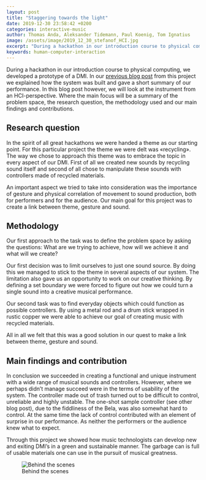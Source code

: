 ```yaml
---
layout: post
title: "Staggering towards the light"
date: 2019-12-30 23:58:42 +0200
categories: interactive-music
author: Thomas Anda, Aleksander Tidemann, Paul Koenig, Tom Ignatius
image: /assets/image/2019_12_30_stefanof_HCI.jpg
excerpt: "During a hackathon in our introduction course to physical computing, we developed a prototype of a DMI. In our blog post from this project we explained how the system was built and gave a short summary of our performance. In this blog post however, we will look at the instrument from an HCI-perspective. Where the main focus will be a summary of the problem space, the research question, the methodology used and our main findings and contributions. "
keywords: human-computer-interaction
---
```



During a hackathon in our introduction course to physical computing, we developed a prototype of a DMI. In our [previous blog post](https://SMC-master.github.io/interactive-music/2019/10/22/GroupC-Physical-Computing-Day4.html) from this project we explained how the system was built and gave a short summary of our performance. In this blog post however, we will look at the instrument from an HCI-perspective. Where the main focus will be a summary of the problem space, the research question, the methodology used and our main findings and contributions. 

## Research question

In the spirit of all great hackathons we were handed a theme as our starting point. For this particular project the theme we were delt was «recycling».
The way we chose to approach this theme was to embrace the topic in every aspect of our DMI. First of all we created new sounds by recycling sound itself and second of all chose to manipulate these sounds with controllers made of recycled materials.

An important aspect we tried to take into consideration was the importance of gesture and physical correlation of movement to sound production, both for performers and for the audience. Our main goal for this project was to create a link between theme, gesture and sound.

## Methodology

Our first approach to the task was to define the problem space by asking the questions: What are we trying to achieve, how will we achieve it and what will we create?

Our first decision was to limit ourselves to just one sound source. By doing this we managed to stick to the theme in several aspects of our system. The limitation also gave us an opportunity to work on our creative thinking. By defining a set boundary we were forced to figure out how we could turn a single sound into a creative musical performance.

Our second task was to find everyday objects which could function as possible controllers. By using a metal rod and a drum stick wrapped in rustic copper we were able to achieve our goal of creating music with recycled materials.

All in all we felt that this was a good solution in our quest to make a link between theme, gesture and sound.


## Main findings and contribution

In conclusion we succeeded in creating a functional and unique instrument with a wide range of musical sounds and controllers. However, where we perhaps didn’t manage succeed were in the terms of usability of the system. The controller made out of trash turned out to be difficult to control, unreliable and highly unstable. The one-shot sample controller (see other blog post), due to the fiddliness of the Bela, was also somewhat hard to control. At the same time the lack of control contributed with an element of surprise in our performance. As neither the performers or the audience knew what to expect.

Through this project we showed how music technologists can develop new and exiting DMI’s in a green and sustainable manner. The garbage can is full of usable materials one can use in the pursuit of musical greatness.

<figure>
 <img src="/assets/image/2019_12_30_stefanof_HCI.jpg" align="center" alt="Behind the scenes"/>
 <figcaption>Behind the scenes</figcaption>
</figure>
